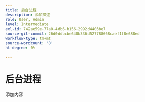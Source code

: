```yaml
---
title: 后台进程
description: 添加描述
role: User, Admin
level: Intermediate
exl-id: 742ae59e-77a0-4db6-b156-2992d4403be7
source-git-commit: 26d0ddbcbe648b336d527788668caef1f8e688ed
workflow-type: tm+mt
source-wordcount: '8'
ht-degree: 0%

---
```


# 后台进程

添加内容
